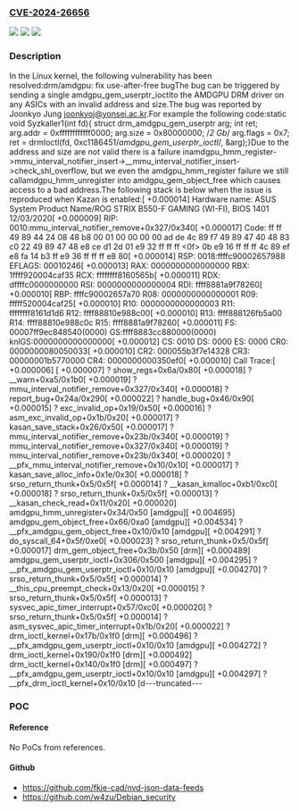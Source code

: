 ### [CVE-2024-26656](https://cve.mitre.org/cgi-bin/cvename.cgi?name=CVE-2024-26656)
![](https://img.shields.io/static/v1?label=Product&message=Linux&color=blue)
![](https://img.shields.io/static/v1?label=Version&message=1da177e4c3f41524e886b7f1b8a0c1fc7321cac2%3C%202e13f88e01ae7e28a7e831bf5c2409c4748e0a60%20&color=brighgreen)
![](https://img.shields.io/static/v1?label=Vulnerability&message=n%2Fa&color=brighgreen)

### Description

In the Linux kernel, the following vulnerability has been resolved:drm/amdgpu: fix use-after-free bugThe bug can be triggered by sending a single amdgpu_gem_userptr_ioctlto the AMDGPU DRM driver on any ASICs with an invalid address and size.The bug was reported by Joonkyo Jung <joonkyoj@yonsei.ac.kr>.For example the following code:static void Syzkaller1(int fd){	struct drm_amdgpu_gem_userptr arg;	int ret;	arg.addr = 0xffffffffffff0000;	arg.size = 0x80000000; /*2 Gb*/	arg.flags = 0x7;	ret = drmIoctl(fd, 0xc1186451/*amdgpu_gem_userptr_ioctl*/, &arg);}Due to the address and size are not valid there is a failure inamdgpu_hmm_register->mmu_interval_notifier_insert->__mmu_interval_notifier_insert->check_shl_overflow, but we even the amdgpu_hmm_register failure we still callamdgpu_hmm_unregister into  amdgpu_gem_object_free which causes access to a bad address.The following stack is below when the issue is reproduced when Kazan is enabled:[  +0.000014] Hardware name: ASUS System Product Name/ROG STRIX B550-F GAMING (WI-FI), BIOS 1401 12/03/2020[  +0.000009] RIP: 0010:mmu_interval_notifier_remove+0x327/0x340[  +0.000017] Code: ff ff 49 89 44 24 08 48 b8 00 01 00 00 00 00 ad de 4c 89 f7 49 89 47 40 48 83 c0 22 49 89 47 48 e8 ce d1 2d 01 e9 32 ff ff ff <0f> 0b e9 16 ff ff ff 4c 89 ef e8 fa 14 b3 ff e9 36 ff ff ff e8 80[  +0.000014] RSP: 0018:ffffc90002657988 EFLAGS: 00010246[  +0.000013] RAX: 0000000000000000 RBX: 1ffff920004caf35 RCX: ffffffff8160565b[  +0.000011] RDX: dffffc0000000000 RSI: 0000000000000004 RDI: ffff8881a9f78260[  +0.000010] RBP: ffffc90002657a70 R08: 0000000000000001 R09: fffff520004caf25[  +0.000010] R10: 0000000000000003 R11: ffffffff8161d1d6 R12: ffff88810e988c00[  +0.000010] R13: ffff888126fb5a00 R14: ffff88810e988c0c R15: ffff8881a9f78260[  +0.000011] FS:  00007ff9ec848540(0000) GS:ffff8883cc880000(0000) knlGS:0000000000000000[  +0.000012] CS:  0010 DS: 0000 ES: 0000 CR0: 0000000080050033[  +0.000010] CR2: 000055b3f7e14328 CR3: 00000001b5770000 CR4: 0000000000350ef0[  +0.000010] Call Trace:[  +0.000006]  <TASK>[  +0.000007]  ? show_regs+0x6a/0x80[  +0.000018]  ? __warn+0xa5/0x1b0[  +0.000019]  ? mmu_interval_notifier_remove+0x327/0x340[  +0.000018]  ? report_bug+0x24a/0x290[  +0.000022]  ? handle_bug+0x46/0x90[  +0.000015]  ? exc_invalid_op+0x19/0x50[  +0.000016]  ? asm_exc_invalid_op+0x1b/0x20[  +0.000017]  ? kasan_save_stack+0x26/0x50[  +0.000017]  ? mmu_interval_notifier_remove+0x23b/0x340[  +0.000019]  ? mmu_interval_notifier_remove+0x327/0x340[  +0.000019]  ? mmu_interval_notifier_remove+0x23b/0x340[  +0.000020]  ? __pfx_mmu_interval_notifier_remove+0x10/0x10[  +0.000017]  ? kasan_save_alloc_info+0x1e/0x30[  +0.000018]  ? srso_return_thunk+0x5/0x5f[  +0.000014]  ? __kasan_kmalloc+0xb1/0xc0[  +0.000018]  ? srso_return_thunk+0x5/0x5f[  +0.000013]  ? __kasan_check_read+0x11/0x20[  +0.000020]  amdgpu_hmm_unregister+0x34/0x50 [amdgpu][  +0.004695]  amdgpu_gem_object_free+0x66/0xa0 [amdgpu][  +0.004534]  ? __pfx_amdgpu_gem_object_free+0x10/0x10 [amdgpu][  +0.004291]  ? do_syscall_64+0x5f/0xe0[  +0.000023]  ? srso_return_thunk+0x5/0x5f[  +0.000017]  drm_gem_object_free+0x3b/0x50 [drm][  +0.000489]  amdgpu_gem_userptr_ioctl+0x306/0x500 [amdgpu][  +0.004295]  ? __pfx_amdgpu_gem_userptr_ioctl+0x10/0x10 [amdgpu][  +0.004270]  ? srso_return_thunk+0x5/0x5f[  +0.000014]  ? __this_cpu_preempt_check+0x13/0x20[  +0.000015]  ? srso_return_thunk+0x5/0x5f[  +0.000013]  ? sysvec_apic_timer_interrupt+0x57/0xc0[  +0.000020]  ? srso_return_thunk+0x5/0x5f[  +0.000014]  ? asm_sysvec_apic_timer_interrupt+0x1b/0x20[  +0.000022]  ? drm_ioctl_kernel+0x17b/0x1f0 [drm][  +0.000496]  ? __pfx_amdgpu_gem_userptr_ioctl+0x10/0x10 [amdgpu][  +0.004272]  ? drm_ioctl_kernel+0x190/0x1f0 [drm][  +0.000492]  drm_ioctl_kernel+0x140/0x1f0 [drm][  +0.000497]  ? __pfx_amdgpu_gem_userptr_ioctl+0x10/0x10 [amdgpu][  +0.004297]  ? __pfx_drm_ioctl_kernel+0x10/0x10 [d---truncated---

### POC

#### Reference
No PoCs from references.

#### Github
- https://github.com/fkie-cad/nvd-json-data-feeds
- https://github.com/w4zu/Debian_security

